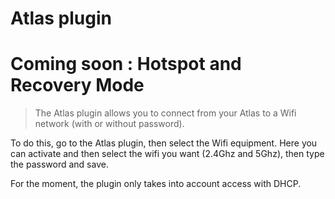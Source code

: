 # Atlas plugin

# Coming soon : Hotspot and Recovery Mode

> The Atlas plugin allows you to connect from your Atlas to a Wifi network (with or without password).

To do this, go to the Atlas plugin, then select the Wifi equipment.
Here you can activate and then select the wifi you want (2.4Ghz and 5Ghz), then type the password and save.

For the moment, the plugin only takes into account access with DHCP.
